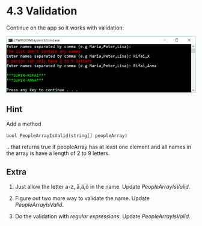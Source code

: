 ﻿# 4.3 Validation

Continue on the app so it works with validation:

![11](Images/11.png)
 

## Hint

Add a method

    bool PeopleArrayIsValid(string[] peopleArray)

…that returns true if peopleArray has at least one element and all names in the array is have a length of 2 to 9 letters.

## Extra

1. Just allow the letter a-z, å,ä,ö in the name. Update *PeopleArrayIsValid*.

2. Figure out two more way to validate the name. Update *PeopleArrayIsValid*.

3. Do the validation with *regular expressions*. Update *PeopleArrayIsValid*.